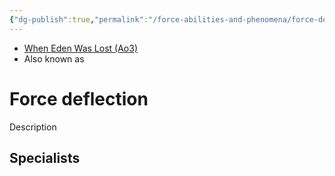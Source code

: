 ```yaml
---
{"dg-publish":true,"permalink":"/force-abilities-and-phenomena/force-deflection/","tags":["light dark universal","offense defense utility","control sense alter","forcepower"]}
---
```


- [When Eden Was Lost (Ao3)](https://archiveofourown.org/works/19334440/chapters/45992584)
- Also known as 
# Force deflection
Description

**Specialists**
- 